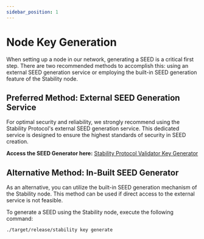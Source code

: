 ```yaml
---
sidebar_position: 1
---
```


# Node Key Generation

When setting up a node in our network, generating a SEED is a critical first step. There are two recommended methods to accomplish this: using an external SEED generation service or employing the built-in SEED generation feature of the Stability node.

## Preferred Method: External SEED Generation Service

For optimal security and reliability, we strongly recommend using the Stability Protocol's external SEED generation service. This dedicated service is designed to ensure the highest standards of security in SEED creation.

**Access the SEED Generator here:**
[Stability Protocol Validator Key Generator](https://stabilityprotocol.github.io/validator-key-generator/)

## Alternative Method: In-Built SEED Generator

As an alternative, you can utilize the built-in SEED generation mechanism of the Stability node. This method can be used if direct access to the external service is not feasible.

To generate a SEED using the Stability node, execute the following command:

```shell
./target/release/stability key generate
```
